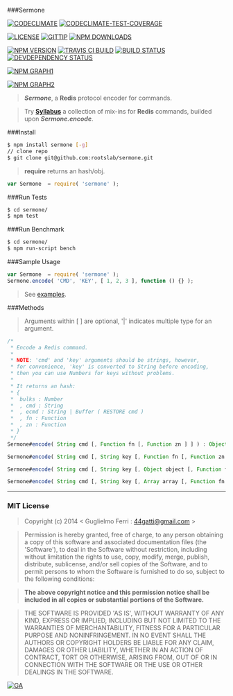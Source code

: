 ###Sermone

[![CODECLIMATE](http://img.shields.io/codeclimate/github/rootslab/sermone.svg?style=flat)](https://codeclimate.com/github/rootslab/sermone)
[![CODECLIMATE-TEST-COVERAGE](http://img.shields.io/codeclimate/coverage/github/rootslab/sermone.svg?style=flat)](https://codeclimate.com/github/rootslab/sermone)

[![LICENSE](http://img.shields.io/badge/license-MIT-blue.svg?style=flat)](https://github.com/rootslab/sermone#mit-license)
[![GITTIP](http://img.shields.io/gittip/rootslab.svg?style=flat)](https://www.gittip.com/rootslab/)
[![NPM DOWNLOADS](http://img.shields.io/npm/dm/sermone.svg?style=flat)](http://npm-stat.com/charts.html?package=sermone)

[![NPM VERSION](http://img.shields.io/npm/v/sermone.svg?style=flat)](https://www.npmjs.org/package/sermone)
[![TRAVIS CI BUILD](http://img.shields.io/travis/rootslab/sermone.svg?style=flat)](http://travis-ci.org/rootslab/sermone)
[![BUILD STATUS](http://img.shields.io/david/rootslab/sermone.svg?style=flat)](https://david-dm.org/rootslab/sermone)
[![DEVDEPENDENCY STATUS](http://img.shields.io/david/dev/rootslab/sermone.svg?style=flat)](https://david-dm.org/rootslab/sermone#info=devDependencies)

[![NPM GRAPH1](https://nodei.co/npm-dl/sermone.png)](https://nodei.co/npm/sermone/)

[![NPM GRAPH2](https://nodei.co/npm/sermone.png?downloads=true&stars=true)](https://nodei.co/npm/sermone/)

> **_Sermone_**, a __Redis__ protocol encoder for commands.

> Try __[Syllabus](https://github.com/rootslab/syllabus)__ a collection of mix-ins for __Redis__ commands, builded upon **_Sermone.encode_**.

###Install

```bash
$ npm install sermone [-g]
// clone repo
$ git clone git@github.com:rootslab/sermone.git
```

> __require__ returns an hash/obj.

```javascript
var Sermone  = require( 'sermone' );
```

###Run Tests

```bash
$ cd sermone/
$ npm test
```

###Run Benchmark

```bash
$ cd sermone/
$ npm run-script bench
```

###Sample Usage

```javascript
var Sermone  = require( 'sermone' );
Sermone.encode( 'CMD', 'KEY', [ 1, 2, 3 ], function () {} );
```
> See [examples](example/).

###Methods

> Arguments within [ ] are optional, '|' indicates multiple type for an argument.

```javascript
/*
 * Encode a Redis command.
 *
 * NOTE: 'cmd' and 'key' arguments should be strings, however,
 * for convenience, 'key' is converted to String before encoding,
 * then you can use Numbers for keys without problems.
 *
 * It returns an hash:
 * {
 *  bulks : Number
 *  , cmd : String
 *  , ecmd : String | Buffer ( RESTORE cmd )
 *  , fn : Function
 *  , zn : Function
 * }
 */
Sermone#encode( String cmd [, Function fn [, Function zn ] ] ) : Object

Sermone#encode( String cmd [, String key [, Function fn [, Function zn ] ] ] ) : Object

Sermone#encode( String cmd [, String key [, Object object [, Function fn [, Function zn ] ] ] ] ) : Object

Sermone#encode( String cmd [, String key [, Array array [, Function fn [, Function zn ] ] ] ] ) : Object

```

------------------------------------------------------------------------


### MIT License

> Copyright (c) 2014 &lt; Guglielmo Ferri : 44gatti@gmail.com &gt;

> Permission is hereby granted, free of charge, to any person obtaining
> a copy of this software and associated documentation files (the
> 'Software'), to deal in the Software without restriction, including
> without limitation the rights to use, copy, modify, merge, publish,
> distribute, sublicense, and/or sell copies of the Software, and to
> permit persons to whom the Software is furnished to do so, subject to
> the following conditions:

> __The above copyright notice and this permission notice shall be
> included in all copies or substantial portions of the Software.__

> THE SOFTWARE IS PROVIDED 'AS IS', WITHOUT WARRANTY OF ANY KIND,
> EXPRESS OR IMPLIED, INCLUDING BUT NOT LIMITED TO THE WARRANTIES OF
> MERCHANTABILITY, FITNESS FOR A PARTICULAR PURPOSE AND NONINFRINGEMENT.
> IN NO EVENT SHALL THE AUTHORS OR COPYRIGHT HOLDERS BE LIABLE FOR ANY
> CLAIM, DAMAGES OR OTHER LIABILITY, WHETHER IN AN ACTION OF CONTRACT,
> TORT OR OTHERWISE, ARISING FROM, OUT OF OR IN CONNECTION WITH THE
> SOFTWARE OR THE USE OR OTHER DEALINGS IN THE SOFTWARE.

[![GA](https://ga-beacon.appspot.com/UA-53998692-1/sermone/Readme?pixel)](https://github.com/igrigorik/ga-beacon)